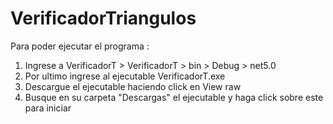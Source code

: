 # VerificadorTriangulos
Para poder ejecutar el programa :
1. Ingrese a VerificadorT > VerificadorT > bin > Debug > net5.0 
2. Por ultimo ingrese al ejecutable VerificadorT.exe
2. Descargue el ejecutable haciendo click en View raw
3. Busque en su carpeta "Descargas" el ejecutable y haga click sobre este para iniciar 

